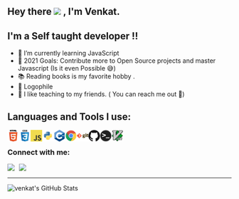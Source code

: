 ## Hey there <img src="https://github.com/TheDudeThatCode/TheDudeThatCode/blob/master/Assets/Hi.gif" width="29px"> ,  I'm Venkat.

<!-- [Venkat](http://www.venkat13.ml) can add this to the end to link my website -->
## I'm a Self taught developer !!

- 🌱 I’m currently learning JavaScript 
- 🥅 2021 Goals: Contribute more to Open Source projects and master Javascript (Is it even Possible 😅)
- 📚 Reading books is my favorite hobby .
- 💖 Logophile 
- 👬 I like teaching to my friends. ( You can reach me out 🚀)
  
<!--  adding the languages known -->
## Languages and Tools  I use:

<img align="left" alt="HTML5" width="26px" src="https://raw.githubusercontent.com/github/explore/80688e429a7d4ef2fca1e82350fe8e3517d3494d/topics/html/html.png" />

<img align="left" alt="CSS3" width="26px" src="https://raw.githubusercontent.com/github/explore/80688e429a7d4ef2fca1e82350fe8e3517d3494d/topics/css/css.png" />

<img align="left" alt="JavaScript" width="26px" src="https://raw.githubusercontent.com/github/explore/80688e429a7d4ef2fca1e82350fe8e3517d3494d/topics/javascript/javascript.png"/> 

<img align="left" alt="python" width="26px" src="https://raw.githubusercontent.com/github/explore/80688e429a7d4ef2fca1e82350fe8e3517d3494d/topics/python/python.png" />

<img align="left" alt="cpp" width="26px" src="https://raw.githubusercontent.com/github/explore/80688e429a7d4ef2fca1e82350fe8e3517d3494d/topics/cpp/cpp.png" />

<img align="left" alt="chromedevtools" width="26px" src="https://raw.githubusercontent.com/github/explore/80688e429a7d4ef2fca1e82350fe8e3517d3494d/topics/chrome/chrome.png" />

<img align="left" alt="Git" width="26px" src="https://raw.githubusercontent.com/github/explore/80688e429a7d4ef2fca1e82350fe8e3517d3494d/topics/git/git.png" />

<img align="left" alt="GitHub" width="26px" src="https://raw.githubusercontent.com/github/explore/78df643247d429f6cc873026c0622819ad797942/topics/github/github.png" />

<img align="left" alt="Terminal" width="26px" src="https://raw.githubusercontent.com/github/explore/80688e429a7d4ef2fca1e82350fe8e3517d3494d/topics/terminal/terminal.png" />

<img align="left" alt="Vim" width="26px" src="https://raw.githubusercontent.com/github/explore/80688e429a7d4ef2fca1e82350fe8e3517d3494d/topics/vim/vim.png" />

</br>
<!--  adding my current spotify song -->
<!-- 
### Spotify Playing 🎧 -->




### Connect with me:
<a href="https://www.linkedin.com/in/g-venkat/">
  <img align="left" width="26px" src="https://cdn.jsdelivr.net/npm/simple-icons@v3/icons/linkedin.svg"  />
</a>
 
<a href="mailto:srivenkatsairaj13@gmail.com">
  <img align="left" width="26px" src="https://cdn.jsdelivr.net/npm/simple-icons@v3/icons/gmail.svg" />
</a>

</br>

---


<!-- https://github.com/anuraghazra/github-readme-stats : to add the stats to github -->
<img align="left" alt="venkat's GitHub Stats" src="https://github-readme-stats.codestackr.vercel.app/api?username=srivenkat13&show_icons=true&hide_border=true&theme=tokyonight&hide=prs,issues" />

